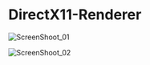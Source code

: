 # DirectX11-Renderer


![ScreenShoot_01](https://github.com/Alperensahinn/DirectX11-Renderer/assets/91412232/5da0efe5-3218-4e99-b0b8-f329b54faee5)


![ScreenShoot_02](https://github.com/Alperensahinn/DirectX11-Renderer/assets/91412232/34f73607-167d-4ab6-a9e7-8250d93ccbb8)
